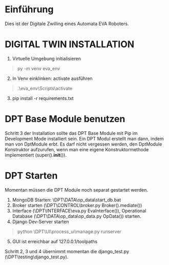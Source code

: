 # Einführung

Dies ist der Digitale Zwilling eines Automata EVA Roboters.

# DIGITAL TWIN INSTALLATION

1. Virtuelle Umgebung initialisieren
> py -m venv eva_env

2. In Venv einklinken: activate ausführen
> .\eva_env\Scripts\activate

3. pip install -r requirements.txt

# DPT Base Module benutzen

Schritt 3 der Installation sollte das DPT Base Module mit Pip im Development Mode installiert sein.
Ein DPT Modul erstellt man dann, indem man von DptModule erbt.
Es darf nicht vergessen werden, den DptModule Konstruktor aufzurufen, wenn man eine eigene Konstruktormethode implementiert (super().__init__()). 

# DPT Starten

Momentan müssen die DPT Module noch separat gestartet werden.

1. MongoDB Starten: \DPT\DATA\op_data\start_db.bat
2. Broker starten (\DPT\CONTROL\broker.py  Broker().mediate())
3. Interface (\DPT\INTERFACE\eva.py  EvaInterface()), Operational Database (\DPT\DATA\op_data\op_data.py  OpData()) starten.
4. Django Dev-Server starten
> python \DPT\UI\process_ui\manage.py runserver
5. GUI ist erreichbar auf 127.0.0.1/toolpaths

Schritt 2, 3 und 4 übernimmt momentan die django_test.py (\DPT\testing\django_test.py).

